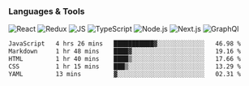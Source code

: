 ### Languages & Tools
![React](https://img.shields.io/badge/REACT-000?style=for-the-badge&logo=REACT)
![Redux](https://img.shields.io/badge/REDUX-000?style=for-the-badge&logo=Redux&logoColor=violet)
![JS](https://img.shields.io/badge/JavaScript-000?style=for-the-badge&logo=JavaScript&logoColor=yellow)
![TypeScript](https://img.shields.io/badge/TypeScript-000?style=for-the-badge&logo=TypeScript&logoColor=)
![Node.js](https://img.shields.io/badge/Node.js-000?style=for-the-badge&logo=Node.js&logoColor=)
![Next.js](https://img.shields.io/badge/Next.js-000?style=for-the-badge&logo=Next.js&logoColor=)
![GraphQl](https://img.shields.io/badge/GraphQl-000?style=for-the-badge&logo=GraphQl&logoColor=violet)


<!--START_SECTION:waka-->

```txt
JavaScript   4 hrs 26 mins   ███████████▓░░░░░░░░░░░░░   46.98 %
Markdown     1 hr 48 mins    ████▓░░░░░░░░░░░░░░░░░░░░   19.16 %
HTML         1 hr 40 mins    ████▒░░░░░░░░░░░░░░░░░░░░   17.66 %
CSS          1 hr 15 mins    ███▒░░░░░░░░░░░░░░░░░░░░░   13.29 %
YAML         13 mins         ▓░░░░░░░░░░░░░░░░░░░░░░░░   02.31 %
```

<!--END_SECTION:waka-->

